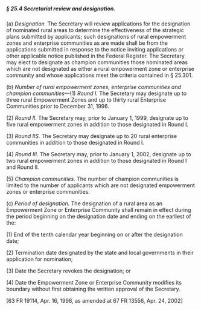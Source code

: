 ##### § 25.4 Secretarial review and designation. #####

(a) *Designation.* The Secretary will review applications for the designation of nominated rural areas to determine the effectiveness of the strategic plans submitted by applicants; such designations of rural empowerment zones and enterprise communities as are made shall be from the applications submitted in response to the notice inviting applications or other applicable notice published in the Federal Register. The Secretary may elect to designate as champion communities those nominated areas which are not designated as either a rural empowerment zone or enterprise community and whose applications meet the criteria contained in § 25.301.

(b) *Number of rural empowerment zones, enterprise communities and champion communities*—(1) *Round I.* The Secretary may designate up to three rural Empowerment Zones and up to thirty rural Enterprise Communities prior to December 31, 1996.

(2) *Round II.* The Secretary may, prior to January 1, 1999, designate up to five rural empowerment zones in addition to those designated in Round I.

(3) *Round IIS.* The Secretary may designate up to 20 rural enterprise communities in addition to those designated in Round I.

(4) *Round III.* The Secretary may, prior to January 1, 2002, designate up to two rural empowerment zones in addition to those designated in Round I and Round II.

(5) *Champion communities.* The number of champion communities is limited to the number of applicants which are not designated empowerment zones or enterprise communities.

(c) *Period of designation.* The designation of a rural area as an Empowerment Zone or Enterprise Community shall remain in effect during the period beginning on the designation date and ending on the earliest of the:

(1) End of the tenth calendar year beginning on or after the designation date;

(2) Termination date designated by the state and local governments in their application for nomination;

(3) Date the Secretary revokes the designation; or

(4) Date the Empowerment Zone or Enterprise Community modifies its boundary without first obtaining the written approval of the Secretary.

[63 FR 19114, Apr. 16, 1998, as amended at 67 FR 13556, Apr. 24, 2002]